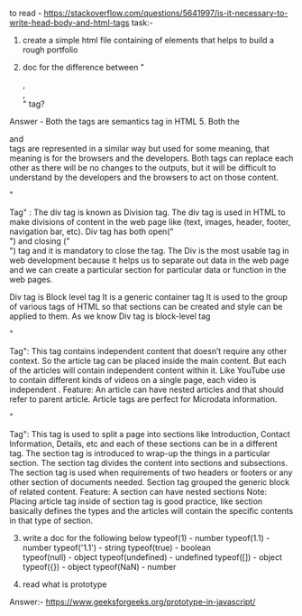 to read - https://stackoverflow.com/questions/5641997/is-it-necessary-to-write-head-body-and-html-tags
task:-
 1.  create a simple html file containing of elements that helps to build a rough portfolio
 
 2. doc for the difference between "<div>, <article>, <section> " tag?
 
Answer - Both the tags are semantics tag in HTML 5. Both the <article> and <section> tags are represented in a similar way but used for some meaning, that meaning is for the browsers and the developers. Both tags can replace each other as there will be no changes to the outputs, but it will be difficult to understand by the developers and the browsers to act on those content.
 
"<div> Tag" : The div tag is known as Division tag. The div tag is used in HTML to make divisions of content in the web page like (text, images, header, footer, navigation bar, etc). Div tag has both open("<div>") and closing ("</div>") tag and it is mandatory to close the tag. The Div is the most usable tag in web development because it helps us to separate out data in the web page and we can create a particular section for particular data or function in the web pages.

Div tag is Block level tag
It is a generic container tag
It is used to the group of various tags of HTML so that sections can be created and style can be applied to them.
As we know Div tag is block-level tag
 
"<article> Tag": This tag contains independent content that doesn’t require any other context. So the article tag can be placed inside the main content. But each of the articles will contain independent content within it. Like YouTube use to contain different kinds of videos on a single page, each video is independent .
Feature:
An article can have nested articles and that should refer to parent article.
Article tags are perfect for Microdata information.
 
"<section> Tag": This tag is used to split a page into sections like Introduction, Contact Information, Details, etc and each of these sections can be in a different <section> tag. The section tag is introduced to wrap-up the things in a particular section. The section tag divides the content into sections and subsections. The section tag is used when requirements of two headers or footers or any other section of documents needed. Section tag grouped the generic block of related content.
Feature:
A section can have nested sections
Note: Placing article tag inside of section tag is good practice, like section basically defines the types and the articles will contain the specific contents in that type of section.

 
 3.    write a doc for the following below
        typeof(1)            - number
        typeof(1.1)          - number 
        typeof('1.1')        - string
        typeof(true)         - boolean  
        typeof(null)         - object
        typeof(undefined)    - undefined
        typeof([])           - object
        typeof({})           - object
        typeof(NaN)          - number
 
 
 4.   read what is prototype
 
 Answer:- https://www.geeksforgeeks.org/prototype-in-javascript/
